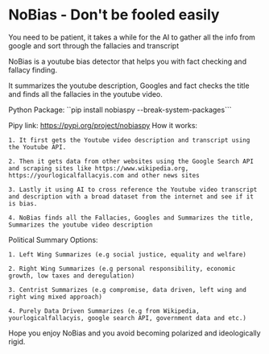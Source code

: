 # NoBias - Don't be fooled easily

You need to be patient, it takes a while for the AI to gather all the info from google and sort through the fallacies and transcript

NoBias is a youtube bias detector that helps you with fact checking and fallacy finding.

It summarizes the youtube description, Googles and fact checks the title and finds all the fallacies in the youtube video.

Python Package: ``pip install nobiaspy --break-system-packages```

Pipy link: https://pypi.org/project/nobiaspy
How it works:
  
    1. It first gets the Youtube video description and transcript using the Youtube API.
     
    2. Then it gets data from other websites using the Google Search API and scraping sites like https://www.wikipedia.org, https://yourlogicalfallacyis.com and other news sites
     
    3. Lastly it using AI to cross reference the Youtube video transcript and description with a broad dataset from the internet and see if it is bias.

    4. NoBias finds all the Fallacies, Googles and Summarizes the title, Summarizes the youtube video description

Political Summary Options:
  
    1. Left Wing Summarizes (e.g social justice, equality and welfare)
  
    2. Right Wing Summarizes (e.g personal responsibility, economic growth, low taxes and deregulation)
  
    3. Centrist Summarizes (e.g compromise, data driven, left wing and right wing mixed approach)
     
    4. Purely Data Driven Summarizes (e.g from Wikipedia, yourlogicalfallacyis, google search API, government data and etc.)


Hope you enjoy NoBias and you avoid becoming polarized and ideologically rigid.

